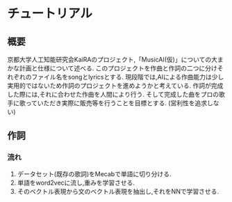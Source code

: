 # チュートリアル

## 概要
京都大学人工知能研究会KaiRAのプロジェクト,「MusicAI(仮)」についての大まかな計画と仕様について述べる. このプロジェクトを作曲と作詞の二つに分けそれぞれのファイル名をsongとlyricsとする. 現段階では,AIによる作曲能力は少し実用的ではないため作詞のプロジェクトを進めようかと考えている. 作詞が完成した際には,それに合わせた作曲を人間により行う. そして完成した曲をプロの歌手に歌っていただき実際に販売等を行うことを目標とする. (営利性を追求しない)

## 作詞
### 流れ
1. データセット(既存の歌詞)をMecabで単語に切り分ける.
2. 単語をword2vecに流し,重みを学習させる.
3. そのベクトル表現から文のベクトル表現を抽出し,それをNNで学習させる.
